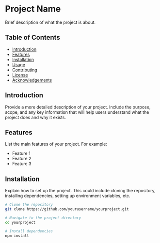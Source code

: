 # Project Name

Brief description of what the project is about.

## Table of Contents

- [Introduction](#introduction)
- [Features](#features)
- [Installation](#installation)
- [Usage](#usage)
- [Contributing](#contributing)
- [License](#license)
- [Acknowledgements](#acknowledgements)

## Introduction

Provide a more detailed description of your project. Include the purpose, scope, and any key information that will help users understand what the project does and why it exists.

## Features

List the main features of your project. For example:

- Feature 1
- Feature 2
- Feature 3

## Installation

Explain how to set up the project. This could include cloning the repository, installing dependencies, setting up environment variables, etc.

```bash
# Clone the repository
git clone https://github.com/yourusername/yourproject.git

# Navigate to the project directory
cd yourproject

# Install dependencies
npm install
